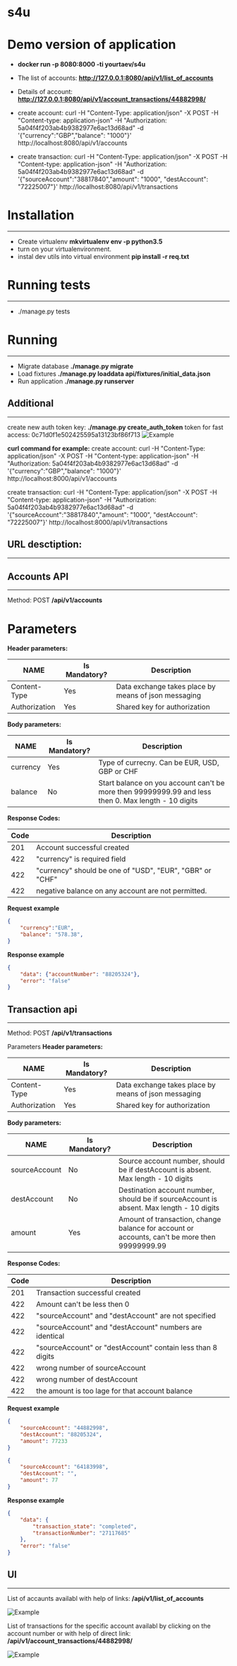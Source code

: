 s4u
==============

# Demo version of application
* **docker run -p 8080:8000 -ti yourtaev/s4u**
* The list of accounts: **http://127.0.0.1:8080/api/v1/list_of_accounts**
* Details of account: **http://127.0.0.1:8080/api/v1/account_transactions/44882998/**
 * create account:
  curl -H "Content-Type: application/json" -X POST -H "Content-type: application-json" -H "Authorization: 5a04f4f203ab4b9382977e6ac13d68ad" -d '{"currency":"GBP","balance": "1000"}' http://localhost:8080/api/v1/accounts
 
 * create transaction:
  curl -H "Content-Type: application/json" -X POST -H "Content-type: application-json" -H "Authorization: 5a04f4f203ab4b9382977e6ac13d68ad" -d '{"sourceAccount":"38817840","amount": "1000", "destAccount": "72225007"}' http://localhost:8080/api/v1/transactions

# Installation
--------------
* Create virtualenv
**mkvirtualenv env -p python3.5**
* turn on your virtualenvironment. 
* instal dev utils into virtual environment
**pip install -r req.txt**


# Running tests
--------------
* ./manage.py tests

# Running
--------------
* Migrate database
**./manage.py migrate**
* Load fixtures
**./manage.py loaddata api/fixtures/initial_data.json**
* Run application
**./manage.py runserver**

## Additional
--------------
create new auth token key: 
**./manage.py create_auth_token**
token for fast access: 0c71d0f1e502425595a13123bf86f713
![Example](http://joxi.ru/8235YNNhJY1dpr.png)

**curl command for example:**
create account: 
curl -H "Content-Type: application/json" -X POST -H "Content-type: application-json" -H "Authorization: 5a04f4f203ab4b9382977e6ac13d68ad" -d '{"currency":"GBP","balance": "1000"}' http://localhost:8000/api/v1/accounts

create transaction:
curl -H "Content-Type: application/json" -X POST -H "Content-type: application-json" -H "Authorization: 5a04f4f203ab4b9382977e6ac13d68ad" -d '{"sourceAccount":"38817840","amount": "1000", "destAccount": "72225007"}' http://localhost:8000/api/v1/transactions


## URL desctiption:
---------------
## Accounts API
--------------

Method: POST **/api/v1/accounts**

# Parameters
**Header parameters:**

 NAME  | Is Mandatory? | Description  
------------ | ------------- | -------
Content-Type |  Yes  | Data exchange takes place by means of json messaging
Authorization| Yes  | Shared key for authorization

**Body parameters:**

 NAME  | Is Mandatory? | Description  
------------ | ------------- | -------
currency   |      Yes      |  Type of currecny. Can be EUR, USD, GBP or CHF   
balance    |      No      |  Start balance on you account can't be more then 99999999.99 and less then 0. Max length - 10 digits   
      

**Response Codes:**

  Code   |                      Description                      
-------- | ------------------------------------------------------
   201   | Account successful created    
   422   | "currency" is required field                             
   422   | "currency" should be one of "USD", "EUR", "GBR" or "CHF"               
   422   | negative balance on any account are not permitted.                

**Request example**

```json
{
	"currency":"EUR",
	"balance": "578.38",
}
```
**Response example**

```json
{
    "data": {"accountNumber": "88205324"},
    "error": "false"
}
```
## Transaction api
--------------

Method: POST **/api/v1/transactions**

Parameters
**Header parameters:**

 NAME  | Is Mandatory? | Description  
------------ | ------------- | -------
Content-Type   |      Yes      |Data exchange takes place by means of json messaging
Authorization   |    Yes     |    Shared key for authorization

**Body parameters:**

 NAME  | Is Mandatory? | Description  
------------ | ------------- | -------
sourceAccount    |      No      |   Source account number, should be if destAccount is absent. Max length - 10 digits
destAccount    |      No      |   Destination account number, should be if sourceAccount is absent. Max length - 10 digits
amount    |   Yes   |   Amount of transaction, change balance for account or accounts, can't be more then 99999999.99


**Response Codes:**

  Code   |                      Description                      
---------|-------------------------------------------------------
   201   | Transaction successful created 
   422   | Amount can't be less then 0
   422 | "sourceAccount" and "destAccount" are not specified
   422 | "sourceAccount" and "destAccount" numbers are identical
   422 | "sourceAccount" or "destAccount" contain less than 8 digits
   422 | wrong number of sourceAccount
   422 | wrong number of destAccount
   422 | the amount  is too lage for that account balance

**Request example**

```json
{
	"sourceAccount": "44882998",
	"destAccount": "88205324",
	"amount": 77233
}
```
```json
{
	"sourceAccount": "64183998",
	"destAccount": "",
	"amount": 77
}
```
**Response example**

```json
{
    "data": {
        "transaction_state": "completed",
        "transactionNumber": "27117685"
    },
    "error": "false"
}
```
## UI
--------------
List of accaunts availabl with help of links: **/api/v1/list_of_accounts**

![Example](http://joxi.ru/8AnBl44Fj46eaA.png)

List of transactions for the specific account availabl by clicking on the account number
or with help of direct link: **/api/v1/account_transactions/44882998/**

![Example](http://joxi.ru/KAxjkZZhMDxgom.png)
